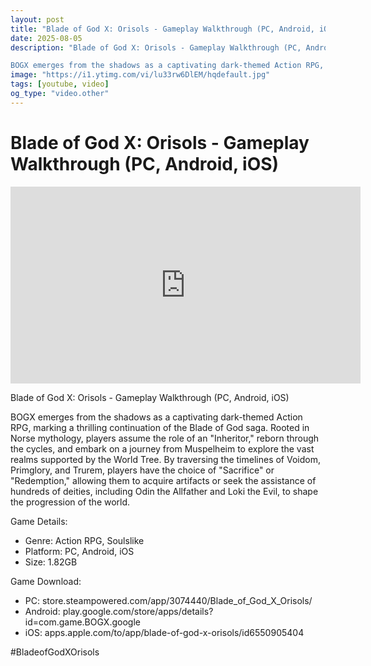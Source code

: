 ```yaml
---
layout: post
title: "Blade of God X: Orisols - Gameplay Walkthrough (PC, Android, iOS)"
date: 2025-08-05
description: "Blade of God X: Orisols - Gameplay Walkthrough (PC, Android, iOS)

BOGX emerges from the shadows as a captivating dark-themed Action RPG, marking a thri..."
image: "https://i1.ytimg.com/vi/lu33rw6DlEM/hqdefault.jpg"
tags: [youtube, video]
og_type: "video.other"
---
```


<script type="application/ld+json">
{
  "@context": "http://schema.org",
  "@type": "VideoObject",
  "name": "Blade of God X: Orisols - Gameplay Walkthrough (PC, Android, iOS)",
  "description": "Blade of God X: Orisols - Gameplay Walkthrough (PC, Android, iOS)\n\nBOGX emerges from the shadows as a captivating dark-themed Action RPG, marking a thrilling continuation of the Blade of God saga. Rooted in Norse mythology, players assume the role of an \\\"Inheritor,\\\" reborn through the cycles, and embark on a journey from Muspelheim to explore the vast realms supported by the World Tree. By traversing the timelines of Voidom, Primglory, and Trurem, players have the choice of \\\"Sacrifice\\\" or \\\"Redemption,\\\" allowing them to acquire artifacts or seek the assistance of hundreds of deities, including Odin the Allfather and Loki the Evil, to shape the progression of the world.\n\nGame Details:\n\n- Genre: Action RPG, Soulslike\n- Platform: PC, Android, iOS\n- Size: 1.82GB\n\nGame Download:\n\n- PC: store.steampowered.com/app/3074440/Blade_of_God_X_Orisols/\n- Android: play.google.com/store/apps/details?id=com.game.BOGX.google\n- iOS: apps.apple.com/to/app/blade-of-god-x-orisols/id6550905404\n\n#BladeofGodXOrisols",
  "thumbnailUrl": "https://i1.ytimg.com/vi/lu33rw6DlEM/hqdefault.jpg",
  "uploadDate": "2025-08-05T00:00:52",
  "embedUrl": "https://www.youtube.com/embed/lu33rw6DlEM",
  "publisher": {
    "@type": "Person",
    "name": "Celo Zaga"
  },
  "mainEntityOfPage": {
    "@type": "WebPage",
    "@id": "https://celozaga.github.io/2025/08/05/blade-of-god-x:-orisols---gameplay-walkthrough-(pc,-android,-ios)-lu33rw6DlEM.html"
  },
  "duration": "PT0M0S"
}
</script>

<script type="application/ld+json">
{
  "@context": "http://schema.org",
  "@type": "BlogPosting",
  "headline": "Blade of God X: Orisols - Gameplay Walkthrough (PC, Android, iOS)",
  "image": "https://i1.ytimg.com/vi/lu33rw6DlEM/hqdefault.jpg",
  "publisher": {
    "@type": "Person",
    "name": "Celo Zaga"
  },
  "url": "https://celozaga.github.io/2025/08/05/blade-of-god-x:-orisols---gameplay-walkthrough-(pc,-android,-ios)-lu33rw6DlEM.html",
  "datePublished": "2025-08-05T00:00:52",
  "dateCreated": "2025-08-05T00:00:52",
  "dateModified": "2025-08-05T00:00:52",
  "description": "Blade of God X: Orisols - Gameplay Walkthrough (PC, Android, iOS)\n\nBOGX emerges from the shadows as a captivating dark-themed Action RPG, marking a thri...",
  "author": {
    "@type": "Person",
    "name": "Celo Zaga"
  },
  "mainEntityOfPage": {
    "@type": "WebPage",
    "@id": "https://celozaga.github.io/2025/08/05/blade-of-god-x:-orisols---gameplay-walkthrough-(pc,-android,-ios)-lu33rw6DlEM.html"
  }
}
</script>

<h1 class="youtube-post-title">Blade of God X: Orisols - Gameplay Walkthrough (PC, Android, iOS)</h1>

<iframe width="560" height="315" src="https://www.youtube.com/embed/lu33rw6DlEM" class="youtube-post-embed" frameborder="0" allowfullscreen></iframe>

<p class="youtube-post-description">Blade of God X: Orisols - Gameplay Walkthrough (PC, Android, iOS)

BOGX emerges from the shadows as a captivating dark-themed Action RPG, marking a thrilling continuation of the Blade of God saga. Rooted in Norse mythology, players assume the role of an "Inheritor," reborn through the cycles, and embark on a journey from Muspelheim to explore the vast realms supported by the World Tree. By traversing the timelines of Voidom, Primglory, and Trurem, players have the choice of "Sacrifice" or "Redemption," allowing them to acquire artifacts or seek the assistance of hundreds of deities, including Odin the Allfather and Loki the Evil, to shape the progression of the world.

Game Details:

- Genre: Action RPG, Soulslike
- Platform: PC, Android, iOS
- Size: 1.82GB

Game Download:

- PC: store.steampowered.com/app/3074440/Blade_of_God_X_Orisols/
- Android: play.google.com/store/apps/details?id=com.game.BOGX.google
- iOS: apps.apple.com/to/app/blade-of-god-x-orisols/id6550905404

#BladeofGodXOrisols</p>
